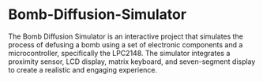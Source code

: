 # Bomb-Diffusion-Simulator
The Bomb Diffusion Simulator is an interactive project that simulates the process of defusing a bomb using a set of electronic components and a microcontroller, specifically the LPC2148. The simulator integrates a proximity sensor, LCD display, matrix keyboard, and seven-segment display to create a realistic and engaging experience.
